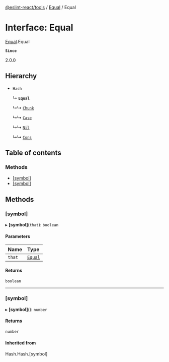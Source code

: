 [@eslint-react/tools](../README.md) / [Equal](../modules/Equal.md) / Equal

# Interface: Equal

[Equal](../modules/Equal.md).Equal

**`Since`**

2.0.0

## Hierarchy

- `Hash`

  ↳ **`Equal`**

  ↳↳ [`Chunk`](Chunk.Chunk.md)

  ↳↳ [`Case`](Data.Case-1.md)

  ↳↳ [`Nil`](List.Nil.md)

  ↳↳ [`Cons`](List.Cons.md)

## Table of contents

### Methods

- [[symbol]](Equal.Equal.md#[symbol])
- [[symbol]](Equal.Equal.md#[symbol]-1)

## Methods

### [symbol]

▸ **[symbol]**(`that`): `boolean`

#### Parameters

| Name   | Type                      |
| :----- | :------------------------ |
| `that` | [`Equal`](Equal.Equal.md) |

#### Returns

`boolean`

---

### [symbol]

▸ **[symbol]**(): `number`

#### Returns

`number`

#### Inherited from

Hash.Hash.[symbol]
